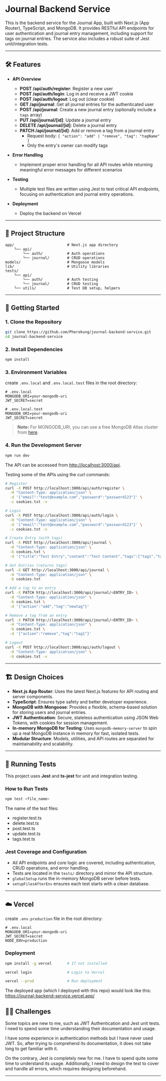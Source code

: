 # Journal Backend Service

This is the backend service for the Journal App, built with Next.js (App Router), TypeScript, and MongoDB. It provides RESTful API endpoints for user authentication and journal entry management, including support for tags on journal entries. The service also includes a robust suite of Jest unit/integration tests.

---

## 🛠️ Features

- **API Overview**
  - **POST /api/auth/register**: Register a new user
  - **POST /api/auth/login**: Log in and receive a JWT cookie
  - **POST /api/auth/logout**: Log out (clear cookie)
  - **GET /api/journal**: Get all journal entries for the authenticated user
  - **POST /api/journal**: Create a new journal entry (optionally include a `tags` array)
  - **PUT /api/journal/[id]**: Update a journal entry
  - **DELETE /api/journal/[id]**: Delete a journal entry
  - **PATCH /api/journal/[id]**: Add or remove a tag from a journal entry  
    - Request body: `{ "action": "add" | "remove", "tag": "tagName" }`
    - Only the entry's owner can modify tags

- **Error Handling**
  - Implement proper error handling for all API routes while returning meaningful error messages for different scenarios
 
- **Testing**
  - Multiple test files are written using Jest to test critical API endpoints, focusing on authentication and journal entry operations.
 
- **Deployment**
  - Deploy the backend on Vercel

---

## 📁 Project Structure

```
app/                        # Next.js app directory
    └── api/ 
        └── auth/           # Auth operations
        └── journal/        # CRUD operations
models/                     # Mongoose models 
lib/                        # Utility libraries
tests/                      
    └── api/          
        └── auth/           # Auth testing
        └── journal/        # CRUD testing
    └── utils/              # Test DB setup, helpers
```

---

## 🚀 Getting Started

### 1. **Clone the Repository**

```sh
git clone https://github.com/Pherokung/journal-backend-service.git
cd journal-backend-service
```

### 2. **Install Dependencies**

```sh
npm install
```

### 3. **Environment Variables**

create `.env.local` and `.env.local.test` files in the root directory:

```env
# .env.local
MONGODB_URI=your-mongodb-uri
JWT_SECRET=secret
```

```env
# .env.local.test
MONGODB_URI=your-mongodb-uri
JWT_SECRET=secret
```

> **Note:** For MONGODB_URI, you can use a free MongoDB Atlas cluster from [here](https://www.mongodb.com/atlas).

### 4. **Run the Development Server**

```sh
npm run dev
```

The API can be accessed from [http://localhost:3000/api](http://localhost:3000/api).

Testing some of the APIs using the curl commands:

```sh
# Register
curl -X POST http://localhost:3000/api/auth/register \
  -H "Content-Type: application/json" \
  -d '{"email":"test@example.com","password":"password123"}' \
  -c cookies.txt -v

# Login
curl -X POST http://localhost:3000/api/auth/login \
  -H "Content-Type: application/json" \
  -d '{"email":"test@example.com","password":"password123"}' \
  -c cookies.txt -v

# Create Entry (with tags)
curl -X POST http://localhost:3000/api/journal \
  -H "Content-Type: application/json" \
  -b cookies.txt \
  -d '{"title":"Test Entry","content":"Test Content","tags":["tag1","tag2"]}'

# Get Entries (returns tags)
curl -X GET http://localhost:3000/api/journal \
  -H "Content-Type: application/json" \
  -b cookies.txt

# Add a tag to an entry
curl -X PATCH http://localhost:3000/api/journal/<ENTRY_ID> \
  -H "Content-Type: application/json" \
  -b cookies.txt \
  -d '{"action":"add","tag":"newtag"}'

# Remove a tag from an entry
curl -X PATCH http://localhost:3000/api/journal/<ENTRY_ID> \
  -H "Content-Type: application/json" \
  -b cookies.txt \
  -d '{"action":"remove","tag":"tag1"}'

# Logout
curl -X POST http://localhost:3000/api/auth/logout \
  -H "Content-Type: application/json" \
  -b cookies.txt -v
```  

---

## 🏗️ Design Choices

- **Next.js App Router**: Uses the latest Next.js features for API routing and server components.
- **TypeScript**: Ensures type safety and better developer experience.
- **MongoDB with Mongoose**: Provides a flexible, schema-based solution for storing users and journal entries.
- **JWT Authentication**: Secure, stateless authentication using JSON Web Tokens, with cookies for session management.
- **In-memory MongoDB for Testing**: Uses `mongodb-memory-server` to spin up a real MongoDB instance in memory for fast, isolated tests.
- **Modular Structure**: Models, utilities, and API routes are separated for maintainability and scalability.

---

## 🧪 Running Tests

This project uses **Jest** and **ts-jest** for unit and integration testing.

### **How to Run Tests**

```sh
npm test <file_name>
```

The name of the test files:
- register.test.ts
- delete.test.ts
- post.test.ts
- update.test.ts
- tags.test.ts

### **Jest Coverage and Configuration**

- All API endpoints and core logic are covered, including authentication, CRUD operations, and error handling.
- Tests are located in the `tests/` directory and mirror the API structure.
- `globalSetup` runs the in-memory MongoDB server before tests.
- `setupFilesAfterEnv` ensures each test starts with a clean database.


---

## ☁️ Vercel

create `.env.production` file in the root directory:

```env
# .env.local
MONGODB_URI=your-mongodb-uri
JWT_SECRET=secret
NODE_ENV=production
```

### **Deployment**

```sh
npm install -g vercel       # If not installed

vercel login                # Login to Vercel

vercel --prod               # Run deployment
```

The deployed app (which I deployed with this repo) would look like this: https://journal-backend-service.vercel.app/


## 🧑‍💻 Challenges 

Some topics are new to me, such as JWT Authentication and Jest unit tests. I need to spend some time understanding their documentation and usage. 

I have some experience in authentication methods but I have never used JWT. So, after trying to comprehend its documentation, it does not take long to get familiar with it.

On the contrary, Jest is completely new for me. I have to spend quite some time to understand its usage. Additionally, I need to design the test to cover and handle all errors, which requires designing beforehand.

---

